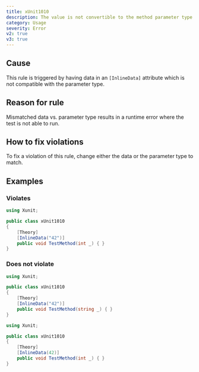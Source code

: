 ```yaml
---
title: xUnit1010
description: The value is not convertible to the method parameter type
category: Usage
severity: Error
v2: true
v3: true
---
```


## Cause

This rule is triggered by having data in an `[InlineData]` attribute which is not compatible with the parameter type.

## Reason for rule

Mismatched data vs. parameter type results in a runtime error where the test is not able to run.

## How to fix violations

To fix a violation of this rule, change either the data or the parameter type to match.

## Examples

### Violates

```csharp
using Xunit;

public class xUnit1010
{
    [Theory]
    [InlineData("42")]
    public void TestMethod(int _) { }
}
```

### Does not violate

```csharp
using Xunit;

public class xUnit1010
{
    [Theory]
    [InlineData("42")]
    public void TestMethod(string _) { }
}
```

```csharp
using Xunit;

public class xUnit1010
{
    [Theory]
    [InlineData(42)]
    public void TestMethod(int _) { }
}
```
